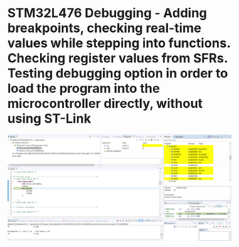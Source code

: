 # STM32L476 Debugging - Adding breakpoints, checking real-time values while stepping into functions. Checking register values from SFRs. Testing debugging option in order to load the program into the microcontroller directly, without using ST-Link

![alt text](https://github.com/trabelsim/STM32L476-Debugging/blob/master/debugging-register.png)

